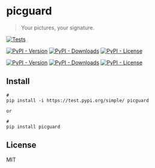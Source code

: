 # picguard

>Your pictures, your signature.

[![Tests](https://github.com/picguard/picguard.py/actions/workflows/ci.yml/badge.svg)](https://github.com/picguard/picguard.py/actions/workflows/ci.yml)

[![PyPI - Version](https://img.shields.io/pypi/v/picguard?label=PyPI)](https://pypi.org/project/picguard)
[![PyPI - Downloads](https://img.shields.io/pypi/dm/picguard?label=PyPI%20Downloads)](https://pypi.org/project/picguard)
[![PyPI - License](https://img.shields.io/pypi/l/picguard?label=PyPI)](https://github.com/picguard/picguard.py/blob/main/LICENSE)

[![PyPI - Version](https://img.shields.io/pypi/v/picguard?pypiBaseUrl=https%3A%2F%2Ftest.pypi.org&label=TestPyPI)](https://test.pypi.org/project/picguard)
[![PyPI - Downloads](https://img.shields.io/pypi/dm/picguard?pypiBaseUrl=https%3A%2F%2Ftest.pypi.org&label=TestPyPI%20Downloads)](https://test.pypi.org/project/picguard)
[![PyPI - License](https://img.shields.io/pypi/l/picguard?pypiBaseUrl=https%3A%2F%2Ftest.pypi.org&label=TestPyPI)](https://github.com/picguard/picguard.py/blob/main/LICENSE)

## Install

```
#
pip install -i https://test.pypi.org/simple/ picguard

or

#
pip install picguard
```

## License

MIT
